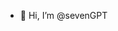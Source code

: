 - 👋 Hi, I’m @sevenGPT

<!---
sevengpt/sevengpt is a ✨ special ✨ repository because its `README.md` (this file) appears on your GitHub profile.
You can click the Preview link to take a look at your changes.
--->

